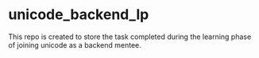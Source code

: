 # unicode_backend_lp
This repo is created to store the task completed during the learning phase of joining unicode as a backend mentee.
